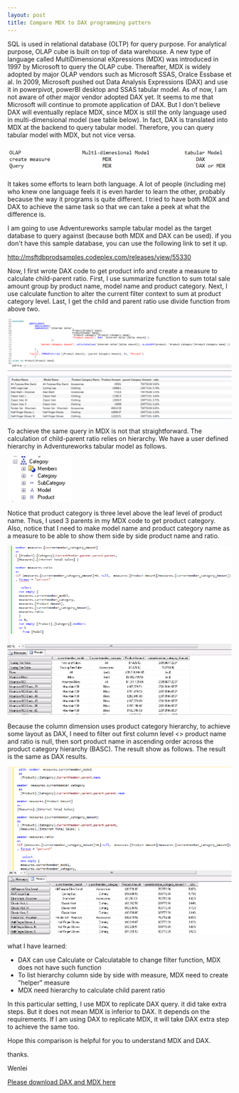 ```yaml
---
layout: post
title: Compare MDX to DAX programming pattern
---
```


SQL is used in relational database (OLTP) for query purpose. For analytical purpose, OLAP cube is built on top of data warehouse. A new type of language called MultiDimensional eXpressions (MDX) was introduced in 1997 by Microsoft to query the OLAP cube.  Thereafter, MDX is widely adopted by major OLAP vendors such as Microsoft SSAS, Oralce Essbase et al. In 2009, Microsoft pushed out Data Analysis Expressions (DAX) and use it in powerpivot, powerBI desktop and SSAS tabular model. As of now, I am not aware of other major vendor adopted DAX yet.  It seems to me that Microsoft will continue to promote application of DAX. But I don't believe DAX will eventually replace MDX, since MDX is still the only language used in multi-dimensional model (see table below). In fact, DAX is translated into MDX at the backend to query tabular model. Therefore, you can query tabular model with MDX, but not vice versa.

<img src="/images/blog8/mdxvsdax.PNG">

It takes some efforts to learn both language. A lot of people (including me) who knew one language feels it is even harder to learn the other, probably because the way it programs is quite different. I tried to have both MDX and DAX to achieve the same task so that we can take a peek at what the difference is. 

I am going to use Adventureworks sample tabular model as the target database to query against (because both MDX and DAX can be used). 
if you don't have this sample database,  you can use the following link to set it up. 

<http://msftdbprodsamples.codeplex.com/releases/view/55330>

Now, I first wrote DAX code to get product info and create a measure to calculate child-parent ratio. First, I use summarize function to sum total sale amount group by product name, model name and product category.  Next, I use calculate function to alter the current filter context to sum at product category level. Last, I get the child and parent ratio use divide function from above two. 

<img src="/images/blog8/dax.PNG">

 
To achieve the same query in MDX is not that straightforward. The calculation of child-parent ratio relies on hierarchy. We have a user defined hierarchy in Adventureworks tabular model as follows.

<img src="/images/blog8/hiearchy.PNG">

Notice that product category is three level above the leaf level of product name. Thus, I used 3 parents in my MDX code to get product category.  Also, notice that I need to make model name and product category name as a measure to be able to show them side by side product name and ratio.

<img src="/images/blog8/mdx1.PNG">

Because the column dimension uses product category hierarchy, to achieve some layout as DAX, I need to filter out first column level <> product name and ratio is null, then sort product name in ascending order across the product category hierarchy (BASC). The result show as follows. The result is the same as DAX results.

<img src="/images/blog8/mdx2.PNG">


what I have learned:

+ DAX can use Calculate or Calculatable to change filter function, MDX does not have such function
+ To list hierarchy column side by side with measure, MDX need to create "helper" measure
+ MDX need hierarchy to calculate child parent ratio
 
In this particular setting, I use MDX to replicate DAX query. it did take extra steps. But it does not mean MDX is inferior to DAX. It depends on the requirements. If I am using DAX to replicate MDX, it will take DAX extra step to achieve the same too.

Hope this comparison is helpful for you to understand MDX and DAX.

thanks.

Wenlei

<a href="/Files/mdx_dax_code.zip">Please download DAX and MDX here</a>



